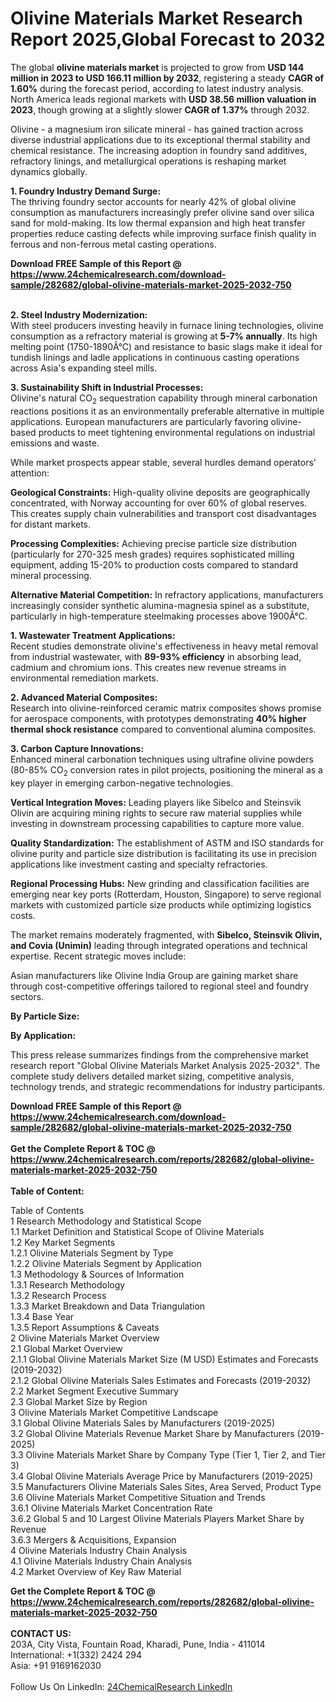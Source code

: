 <h1>Olivine Materials Market Research Report 2025,Global Forecast to 2032</h1><p>The global <strong>olivine materials market</strong> is projected to grow from <strong>USD 144 million in 2023 to USD 166.11 million by 2032</strong>, registering a steady <strong>CAGR of 1.60%</strong> during the forecast period, according to latest industry analysis. North America leads regional markets with <strong>USD 38.56 million valuation in 2023</strong>, though growing at a slightly slower <strong>CAGR of 1.37%</strong> through 2032.</p><p>Olivine - a magnesium iron silicate mineral - has gained traction across diverse industrial applications due to its exceptional thermal stability and chemical resistance. The increasing adoption in foundry sand additives, refractory linings, and metallurgical operations is reshaping market dynamics globally.</p><p><strong>1. Foundry Industry Demand Surge:</strong><br>
The thriving foundry sector accounts for nearly 42% of global olivine consumption as manufacturers increasingly prefer olivine sand over silica sand for mold-making. Its low thermal expansion and high heat transfer properties reduce casting defects while improving surface finish quality in ferrous and non-ferrous metal casting operations.</p><div><b>Download FREE Sample of this Report @ 
            <a href="https://www.24chemicalresearch.com/download-sample/282682/global-olivine-materials-market-2025-2032-750">
            https://www.24chemicalresearch.com/download-sample/282682/global-olivine-materials-market-2025-2032-750</a></b></div><br><p><strong>2. Steel Industry Modernization:</strong><br>
With steel producers investing heavily in furnace lining technologies, olivine consumption as a refractory material is growing at <strong>5-7% annually</strong>. Its high melting point (1750-1890Â°C) and resistance to basic slags make it ideal for tundish linings and ladle applications in continuous casting operations across Asia's expanding steel mills.</p><p><strong>3. Sustainability Shift in Industrial Processes:</strong><br>
Olivine's natural CO<sub>2</sub> sequestration capability through mineral carbonation reactions positions it as an environmentally preferable alternative in multiple applications. European manufacturers are particularly favoring olivine-based products to meet tightening environmental regulations on industrial emissions and waste.</p><p>While market prospects appear stable, several hurdles demand operators' attention:</p><p><strong>Geological Constraints:</strong> High-quality olivine deposits are geographically concentrated, with Norway accounting for over 60% of global reserves. This creates supply chain vulnerabilities and transport cost disadvantages for distant markets.</p><p><strong>Processing Complexities:</strong> Achieving precise particle size distribution (particularly for 270-325 mesh grades) requires sophisticated milling equipment, adding 15-20% to production costs compared to standard mineral processing.</p><p><strong>Alternative Material Competition:</strong> In refractory applications, manufacturers increasingly consider synthetic alumina-magnesia spinel as a substitute, particularly in high-temperature steelmaking processes above 1900Â°C.</p><p><strong>1. Wastewater Treatment Applications:</strong><br>
Recent studies demonstrate olivine's effectiveness in heavy metal removal from industrial wastewater, with <strong>89-93% efficiency</strong> in absorbing lead, cadmium and chromium ions. This creates new revenue streams in environmental remediation markets.</p><p><strong>2. Advanced Material Composites:</strong><br>
Research into olivine-reinforced ceramic matrix composites shows promise for aerospace components, with prototypes demonstrating <strong>40% higher thermal shock resistance</strong> compared to conventional alumina composites.</p><p><strong>3. Carbon Capture Innovations:</strong><br>
Enhanced mineral carbonation techniques using ultrafine olivine powders (80-85% CO<sub>2</sub> conversion rates in pilot projects, positioning the mineral as a key player in emerging carbon-negative technologies.</p><p><strong>Vertical Integration Moves:</strong> Leading players like Sibelco and Steinsvik Olivin are acquiring mining rights to secure raw material supplies while investing in downstream processing capabilities to capture more value.</p><p><strong>Quality Standardization:</strong> The establishment of ASTM and ISO standards for olivine purity and particle size distribution is facilitating its use in precision applications like investment casting and specialty refractories.</p><p><strong>Regional Processing Hubs:</strong> New grinding and classification facilities are emerging near key ports (Rotterdam, Houston, Singapore) to serve regional markets with customized particle size products while optimizing logistics costs.</p><p>The market remains moderately fragmented, with <strong>Sibelco, Steinsvik Olivin, and Covia (Unimin)</strong> leading through integrated operations and technical expertise. Recent strategic moves include:</p><p>Asian manufacturers like Olivine India Group are gaining market share through cost-competitive offerings tailored to regional steel and foundry sectors.</p><p><strong>By Particle Size:</strong></p><p><strong>By Application:</strong></p><p>This press release summarizes findings from the comprehensive market research report "Global Olivine Materials Market Analysis 2025-2032". The complete study delivers detailed market sizing, competitive analysis, technology trends, and strategic recommendations for industry participants.</p><div><b>Download FREE Sample of this Report @ 
            <a href="https://www.24chemicalresearch.com/download-sample/282682/global-olivine-materials-market-2025-2032-750">
            https://www.24chemicalresearch.com/download-sample/282682/global-olivine-materials-market-2025-2032-750</a></b></div><br><div><b>Get the Complete Report & TOC @ 
            <a href="https://www.24chemicalresearch.com/reports/282682/global-olivine-materials-market-2025-2032-750">
            https://www.24chemicalresearch.com/reports/282682/global-olivine-materials-market-2025-2032-750</a></b></div><br>
            <b>Table of Content:</b><p>Table of Contents<br />
1 Research Methodology and Statistical Scope<br />
1.1 Market Definition and Statistical Scope of Olivine Materials<br />
1.2 Key Market Segments<br />
1.2.1 Olivine Materials Segment by Type<br />
1.2.2 Olivine Materials Segment by Application<br />
1.3 Methodology & Sources of Information<br />
1.3.1 Research Methodology<br />
1.3.2 Research Process<br />
1.3.3 Market Breakdown and Data Triangulation<br />
1.3.4 Base Year<br />
1.3.5 Report Assumptions & Caveats<br />
2 Olivine Materials Market Overview<br />
2.1 Global Market Overview<br />
2.1.1 Global Olivine Materials Market Size (M USD) Estimates and Forecasts (2019-2032)<br />
2.1.2 Global Olivine Materials Sales Estimates and Forecasts (2019-2032)<br />
2.2 Market Segment Executive Summary<br />
2.3 Global Market Size by Region<br />
3 Olivine Materials Market Competitive Landscape<br />
3.1 Global Olivine Materials Sales by Manufacturers (2019-2025)<br />
3.2 Global Olivine Materials Revenue Market Share by Manufacturers (2019-2025)<br />
3.3 Olivine Materials Market Share by Company Type (Tier 1, Tier 2, and Tier 3)<br />
3.4 Global Olivine Materials Average Price by Manufacturers (2019-2025)<br />
3.5 Manufacturers Olivine Materials Sales Sites, Area Served, Product Type<br />
3.6 Olivine Materials Market Competitive Situation and Trends<br />
3.6.1 Olivine Materials Market Concentration Rate<br />
3.6.2 Global 5 and 10 Largest Olivine Materials Players Market Share by Revenue<br />
3.6.3 Mergers & Acquisitions, Expansion<br />
4 Olivine Materials Industry Chain Analysis<br />
4.1 Olivine Materials Industry Chain Analysis<br />
4.2 Market Overview of Key Raw Material</p><div><b>Get the Complete Report & TOC @ 
            <a href="https://www.24chemicalresearch.com/reports/282682/global-olivine-materials-market-2025-2032-750">
            https://www.24chemicalresearch.com/reports/282682/global-olivine-materials-market-2025-2032-750</a></b></div><br><b>CONTACT US:</b><br>
            203A, City Vista, Fountain Road, Kharadi, Pune, India - 411014<br>
            International: +1(332) 2424 294<br>
            Asia: +91 9169162030 <br><br>
            Follow Us On LinkedIn: <a href="https://www.linkedin.com/company/24chemicalresearch/">24ChemicalResearch LinkedIn</a>